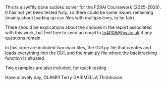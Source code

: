 This is a swiftly done sudoku solver for the F29AI Coursework (2025-2026). It has not yet been tested fully, so there could be some issues remaining (mainly about loading up csv files with multiple lines, to be fair). 

There should be explications about the choices in the report associated with this work, but feel free to send an email to to4008@hw.ac.uk if any questions remain.

In this code are included two main files, the GUI.py file that creates and loads everything into the GUI, and the main.py file where the backtracking function is situated.

Two examples are also included, for quick testing. 

Have a lovely day, 
OLAMPI Terry
GARIMELLA Thribhuvan 
